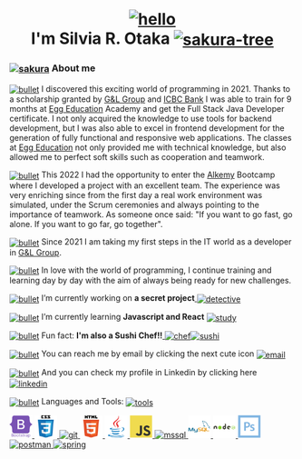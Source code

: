 
<h1 align="center"><a href="#"><img align="center" src="https://cdn-icons-png.flaticon.com/512/5229/5229473.png" alt="hello" height="120" width="120" /></a> <br> I'm Silvia R. Otaka <a href="#"><img align="center" src="https://cdn-icons-png.flaticon.com/512/6977/6977566.png" alt="sakura-tree" height="40" width="40" /></a></h1>
<h3><a href="#"><img align="center" src="https://cdn-icons-png.flaticon.com/512/1762/1762755.png" alt="sakura" height="40" width="40"/></a> About me </h3>
<p>
<a href="#"><img align="center" src="https://cdn-icons.flaticon.com/png/512/556/premium/556690.png?token=exp=1655298826~hmac=15f07ee7193a55bfed9d712bcb1163de" alt="bullet" height="20" width="20"/></a> I discovered this exciting world of programming in 2021. Thanks to a scholarship granted by <a href="https://www.gylgroup.com/" target="blank">G&L Group</a> and  <a href="https://www.icbc.com.ar/personas/" target="blank">ICBC Bank</a> I was able to train for 9 months at <a href="https://eggeducacion.com/es-AR/" target="blank">Egg Education</a> Academy and get the Full Stack Java Developer certificate. I not only acquired the knowledge to use tools for backend development, but I was also able to excel in frontend development for the generation of fully functional and responsive web applications. The classes at <a href="https://eggeducacion.com/es-AR/" target="blank">Egg Education</a> not only provided me with technical knowledge, but also allowed me to perfect soft skills such as cooperation and teamwork. 
</p>
<p>
<a href="#"><img align="center" src="https://cdn-icons.flaticon.com/png/512/556/premium/556690.png?token=exp=1655298826~hmac=15f07ee7193a55bfed9d712bcb1163de" alt="bullet" height="20" width="20"/></a> This 2022 I had the opportunity to enter the <a href="https://www.alkemy.org/" target="blank">Alkemy</a> Bootcamp where I developed a project with an excellent team. The experience was very enriching since from the first day a real work environment was simulated, under the Scrum ceremonies and always pointing to the importance of teamwork. As someone once said: "If you want to go fast, go alone. If you want to go far, go together".
</p>
<p>
<a href="#"><img align="center" src="https://cdn-icons.flaticon.com/png/512/556/premium/556690.png?token=exp=1655298826~hmac=15f07ee7193a55bfed9d712bcb1163de" alt="bullet" height="20" width="20"/></a> Since 2021 I am taking my first steps in the IT world as a developer in <a href="https://www.gylgroup.com/" target="blank">G&L Group</a>.
</p>
<p>
<a href="#"><img align="center" src="https://cdn-icons.flaticon.com/png/512/556/premium/556690.png?token=exp=1655298826~hmac=15f07ee7193a55bfed9d712bcb1163de" alt="bullet" height="20" width="20"/></a> In love with the world of programming, I continue training and learning day by day with the aim of always being ready for new challenges.
</p>
<p>
<a href="#"><img align="center" src="https://cdn-icons.flaticon.com/png/512/556/premium/556690.png?token=exp=1655298826~hmac=15f07ee7193a55bfed9d712bcb1163de" alt="bullet" height="20" width="20"/></a> I’m currently working on <b>a secret project</b><a href="#"> <img align="center" src="https://cdn-icons-png.flaticon.com/512/6970/6970498.png" alt="detective" height="40" width="40"/></a>
</p>
<p>
<a href="#"><img align="center" src="https://cdn-icons.flaticon.com/png/512/556/premium/556690.png?token=exp=1655298826~hmac=15f07ee7193a55bfed9d712bcb1163de" alt="bullet" height="20"/></a> I’m currently learning <b>Javascript and React</b> <a href="#"><img align="center" src="https://cdn-icons-png.flaticon.com/512/4297/4297861.png" alt="study" height="50" width="50"/></a>
</p>
<p>
<a href="#"><img align="center" src="https://cdn-icons.flaticon.com/png/512/556/premium/556690.png?token=exp=1655298826~hmac=15f07ee7193a55bfed9d712bcb1163de" alt="bullet" height="20" width="20"/></a> Fun fact: <b>I'm also a Sushi Chef!!</b><a href="#"> <img align="center" src="https://cdn-icons-png.flaticon.com/512/817/817322.png" alt="chef" height="40" width="40"/></a><a href="#"><img align="center" src="https://cdn-icons-png.flaticon.com/512/4474/4474860.png" alt="sushi" height="40" width="40"/></a>
 </p>
<p align="left">
<a href="#"><img align="center" src="https://cdn-icons.flaticon.com/png/512/556/premium/556690.png?token=exp=1655298826~hmac=15f07ee7193a55bfed9d712bcb1163de" alt="bullet" height="20" width="20"/></a> You can reach me by email by clicking the next cute icon <a href="mailto:srotaka@gmail.com"><img align="center" src="https://www.fnxlabs.net.ar/files/email.png" alt="email" height="40" width="40" /></a></p>
<p align="left">
<a href="#"><img align="center" src="https://cdn-icons.flaticon.com/png/512/556/premium/556690.png?token=exp=1655298826~hmac=15f07ee7193a55bfed9d712bcb1163de" alt="bullet" height="20" width="20"/></a> And you can check my profile in Linkedin by clicking here  <a href="https://linkedin.com/in/silvia-raquel-otaka" target="blank"><img align="center" src="https://raw.githubusercontent.com/rahuldkjain/github-profile-readme-generator/master/src/images/icons/Social/linked-in-alt.svg" alt="linkedin" height="30" width="30" /></a>
</p>

<a href="#"><img align="center" src="https://cdn-icons.flaticon.com/png/512/556/premium/556690.png?token=exp=1655298826~hmac=15f07ee7193a55bfed9d712bcb1163de" alt="bullet" height="20" width="20"/></a> Languages and Tools: <a href="#"> <img align="center" src="https://cdn-icons.flaticon.com/png/512/1835/premium/1835211.png?token=exp=1655299719~hmac=918d9b23cc5f938bcefa5e9fe24d8cc7" alt="tools" height="30" width="30"/></a></p>
<p align="left"> <a href="https://getbootstrap.com" target="_blank" rel="noreferrer"> <img src="https://raw.githubusercontent.com/devicons/devicon/master/icons/bootstrap/bootstrap-plain-wordmark.svg" alt="bootstrap" width="40" height="40"/> </a> <a href="https://www.w3schools.com/css/" target="_blank" rel="noreferrer"> <img src="https://raw.githubusercontent.com/devicons/devicon/master/icons/css3/css3-original-wordmark.svg" alt="css3" width="40" height="40"/> </a> <a href="https://git-scm.com/" target="_blank" rel="noreferrer"> <img src="https://www.vectorlogo.zone/logos/git-scm/git-scm-icon.svg" alt="git" width="40" height="40"/> </a> <a href="https://www.w3.org/html/" target="_blank" rel="noreferrer"> <img src="https://raw.githubusercontent.com/devicons/devicon/master/icons/html5/html5-original-wordmark.svg" alt="html5" width="40" height="40"/> </a> <a href="https://www.java.com" target="_blank" rel="noreferrer"> <img src="https://raw.githubusercontent.com/devicons/devicon/master/icons/java/java-original.svg" alt="java" width="40" height="40"/> </a> <a href="https://developer.mozilla.org/en-US/docs/Web/JavaScript" target="_blank" rel="noreferrer"> <img src="https://raw.githubusercontent.com/devicons/devicon/master/icons/javascript/javascript-original.svg" alt="javascript" width="40" height="40"/> </a> <a href="https://www.microsoft.com/en-us/sql-server" target="_blank" rel="noreferrer"> <img src="https://www.svgrepo.com/show/303229/microsoft-sql-server-logo.svg" alt="mssql" width="40" height="40"/> </a> <a href="https://www.mysql.com/" target="_blank" rel="noreferrer"> <img src="https://raw.githubusercontent.com/devicons/devicon/master/icons/mysql/mysql-original-wordmark.svg" alt="mysql" width="40" height="40"/> </a> <a href="https://nodejs.org" target="_blank" rel="noreferrer"> <img src="https://raw.githubusercontent.com/devicons/devicon/master/icons/nodejs/nodejs-original-wordmark.svg" alt="nodejs" width="40" height="40"/> </a> <a href="https://www.photoshop.com/en" target="_blank" rel="noreferrer"> <img src="https://raw.githubusercontent.com/devicons/devicon/master/icons/photoshop/photoshop-line.svg" alt="photoshop" width="40" height="40"/> </a> <a href="https://postman.com" target="_blank" rel="noreferrer"> <img src="https://www.vectorlogo.zone/logos/getpostman/getpostman-icon.svg" alt="postman" width="40" height="40"/> </a> <a href="https://spring.io/" target="_blank" rel="noreferrer"> <img src="https://www.vectorlogo.zone/logos/springio/springio-icon.svg" alt="spring" width="40" height="40"/> </a> </p>
